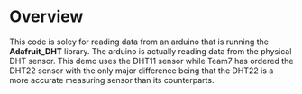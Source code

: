 # Overview
This code is soley for reading data from an arduino that is running the **Adafruit_DHT** library. The arduino is actually reading data from the physical DHT sensor. 
This demo uses the DHT11 sensor while Team7 has ordered the DHT22 sensor with the only major difference being that the DHT22 is a more accurate measuring sensor 
than its counterparts. 
